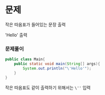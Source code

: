 # 문제
작은 따옴표가 들어있는 문장 출력

'Hello' 출력

### 문제풀이
```java
public class Main{
    public static void main(String[] args){
        System.out.println("\'Hello'");
    }
}
```

작은 따옴표도 같이 출력하기 위해서는 `\''` 입력
